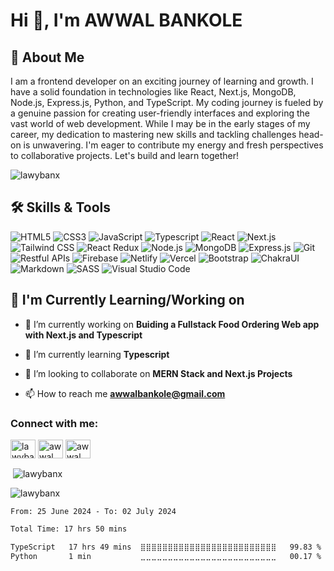 # Hi 👋, I'm AWWAL BANKOLE

## 🚀 About Me
I am a frontend developer on an exciting journey of learning and growth. I have a solid foundation in technologies like React, Next.js, MongoDB, Node.js, Express.js, Python, and TypeScript. My coding journey is fueled by a genuine passion for creating user-friendly interfaces and exploring the vast world of web development. While I may be in the early stages of my career, my dedication to mastering new skills and tackling challenges head-on is unwavering. I'm eager to contribute my energy and fresh perspectives to collaborative projects. Let's build and learn together!

<p align="left"> <img src="https://komarev.com/ghpvc/?username=lawybanx&label=Profile%20views&color=0e75b6&style=flat" alt="lawybanx" /> </p>

## 🛠️ Skills & Tools
<!-- Add your skills and tools as badges/icons -->
![HTML5](https://img.shields.io/badge/-HTML5-E34F26?style=for-the-badge&logo=html5&logoColor=white)
![CSS3](https://img.shields.io/badge/-CSS3-1572B6?style=for-the-badge&logo=css3&logoColor=white)
![JavaScript](https://img.shields.io/badge/-JavaScript-F7DF1E?style=for-the-badge&logo=javascript&logoColor=black)
![Typescript](https://img.shields.io/badge/TypeScript-007ACC?style=for-the-badge&logo=typescript&logoColor=white)
![React](https://img.shields.io/badge/-React-61DAFB?style=for-the-badge&logo=react&logoColor=white)
![Next.js](https://img.shields.io/badge/-Next.js-000000?style=for-the-badge&logo=next.js&logoColor=white)
![Tailwind CSS](https://img.shields.io/badge/-Tailwind_CSS-38B2AC?style=for-the-badge&logo=tailwind-css&logoColor=white)
![React Redux](https://img.shields.io/badge/-React_Redux-764ABC?style=for-the-badge&logo=redux&logoColor=white)
![Node.js](https://img.shields.io/badge/-Node.js-339933?style=for-the-badge&logo=node.js&logoColor=white)
![MongoDB](https://img.shields.io/badge/-MongoDB-47A248?style=for-the-badge&logo=mongodb&logoColor=white)
![Express.js](https://img.shields.io/badge/-Express.js-000000?style=for-the-badge&logo=express&logoColor=white)
![Git](https://img.shields.io/badge/-Git-F05032?style=for-the-badge&logo=git&logoColor=white)
![Restful APIs](https://img.shields.io/badge/-Restful%20APIs-336791?style=for-the-badge&logo=api&logoColor=white)
![Firebase](https://img.shields.io/badge/-Firebase-FFCA28?style=for-the-badge&logo=firebase&logoColor=black)
![Netlify](https://img.shields.io/badge/Netlify-00C7B7?style=for-the-badge&logo=netlify&logoColor=white)
![Vercel](https://img.shields.io/badge/Vercel-000000?style=for-the-badge&logo=vercel&logoColor=white)
![Bootstrap](https://img.shields.io/badge/Bootstrap-563D7C?style=for-the-badge&logo=bootstrap&logoColor=white)
![ChakraUI](https://shields.io/badge/chakra--ui-black?logo=chakraui&style=for-the-badge)
![Markdown](https://img.shields.io/badge/Markdown-000000?style=for-the-badge&logo=markdown&logoColor=white)
![SASS](https://img.shields.io/badge/Sass-CC6699?style=for-the-badge&logo=sass&logoColor=white)
![Visual Studio Code](https://img.shields.io/badge/-Visual%20Studio%20Code-007ACC?style=for-the-badge&logo=visual-studio-code&logoColor=white)

## 🌱 I'm Currently Learning/Working on
- 🔭 I’m currently working on **Buiding a Fullstack Food Ordering Web app with Next.js and Typescript**

- 🌱 I’m currently learning **Typescript**

- 👯 I’m looking to collaborate on **MERN Stack and Next.js Projects**

- 📫 How to reach me **awwalbankole@gmail.com**

<h3 align="left">Connect with me:</h3>
<p align="left">
<a href="https://dev.to/lawybanx" target="blank"><img align="center" src="https://raw.githubusercontent.com/rahuldkjain/github-profile-readme-generator/master/src/images/icons/Social/devto.svg" alt="lawybanx" height="30" width="40" /></a>
<a href="https://twitter.com/awwal__" target="blank"><img align="center" src="https://raw.githubusercontent.com/rahuldkjain/github-profile-readme-generator/master/src/images/icons/Social/twitter.svg" alt="awwal__" height="30" width="40" /></a>
<a href="https://linkedin.com/in/awwal bankole" target="blank"><img align="center" src="https://raw.githubusercontent.com/rahuldkjain/github-profile-readme-generator/master/src/images/icons/Social/linked-in-alt.svg" alt="awwal bankole" height="30" width="40" /></a>
</p>

<p>&nbsp;<img align="center" src="https://github-readme-stats.vercel.app/api?username=lawybanx&show_icons=true&locale=en" alt="lawybanx" /></p>

<p><img align="center" src="https://github-readme-streak-stats.herokuapp.com/?user=lawybanx&" alt="lawybanx" /></p>

<!--START_SECTION:waka-->

```txt
From: 25 June 2024 - To: 02 July 2024

Total Time: 17 hrs 50 mins

TypeScript   17 hrs 49 mins  ⣿⣿⣿⣿⣿⣿⣿⣿⣿⣿⣿⣿⣿⣿⣿⣿⣿⣿⣿⣿⣿⣿⣿⣿⣿   99.83 %
Python       1 min           ⣀⣀⣀⣀⣀⣀⣀⣀⣀⣀⣀⣀⣀⣀⣀⣀⣀⣀⣀⣀⣀⣀⣀⣀⣀   00.17 %
```

<!--END_SECTION:waka-->
